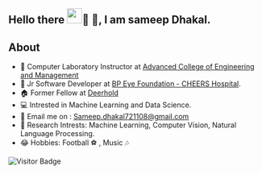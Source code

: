 ## Hello there <img src="https://d3sujgifhk94se.cloudfront.net/wp-content/uploads/2019/09/18085910/Monkey_Kid_Coding.gif" width="30">:eyes: :wave:, I am sameep Dhakal.

<!--
**Sameep-Dhakal/Sameep-Dhakal** is a ✨ _special_ ✨ repository because its `README.md` (this file) appears on your GitHub profile.-->

## About
- :school: Computer Laboratory Instructor at [Advanced College of Engineering and Management](https://acem.edu.np/)
- :hospital: Jr Software Developer at [BP Eye Foundation - CHEERS Hospital](https://www.bpeyefoundation.org/).
- :house: Former Fellow at [Deerhold](https://www.deerhold.org/)
- :computer: Intrested in Machine Learning and Data Science.
- :email: Email me on : <a href="mailto:Sameep.dhakal721108@gmail.com"> Sameep.dhakal721108@gmail.com </a> 
- :page_with_curl: Research Intrests: Machine Learning, Computer Vision, Natural Language Processing.
- :joy:  Hobbies: Football :soccer: , Music :notes:

![Visitor Badge](https://komarev.com/ghpvc/?username=Sameep-Dhakal&color=green)
